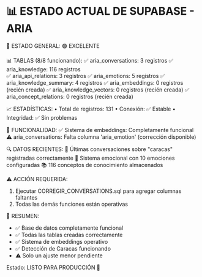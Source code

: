 📊 ESTADO ACTUAL DE SUPABASE - ARIA
=====================================

🎯 ESTADO GENERAL: 🟢 EXCELENTE

📊 TABLAS (8/8 funcionando):
✅ aria_conversations: 3 registros
✅ aria_knowledge: 116 registros  
✅ aria_api_relations: 3 registros
✅ aria_emotions: 5 registros
✅ aria_knowledge_summary: 4 registros
✅ aria_embeddings: 0 registros (recién creada)
✅ aria_knowledge_vectors: 0 registros (recién creada)
✅ aria_concept_relations: 0 registros (recién creada)

📈 ESTADÍSTICAS:
• Total de registros: 131
• Conexión: ✅ Estable
• Integridad: ✅ Sin problemas

🧪 FUNCIONALIDAD:
✅ Sistema de embeddings: Completamente funcional
⚠️ aria_conversations: Falta columna 'aria_emotion' (corrección disponible)

🔍 DATOS RECIENTES:
💬 Últimas conversaciones sobre "caracas" registradas correctamente
🧠 Sistema emocional con 10 emociones configuradas
📚 116 conceptos de conocimiento almacenados

⚠️ ACCIÓN REQUERIDA:
1. Ejecutar CORREGIR_CONVERSATIONS.sql para agregar columnas faltantes
2. Todas las demás funciones están operativas

🎉 RESUMEN:
- ✅ Base de datos completamente funcional
- ✅ Todas las tablas creadas correctamente
- ✅ Sistema de embeddings operativo
- ✅ Detección de Caracas funcionando
- ⚠️ Solo un ajuste menor pendiente

Estado: LISTO PARA PRODUCCIÓN 🚀